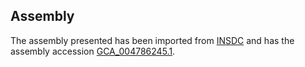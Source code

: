 
Assembly
--------

The assembly presented has been imported from 
[INSDC](http://www.insdc.org) and has the assembly accession
[GCA\_004786245.1](http://www.ebi.ac.uk/ena/data/view/GCA_004786245.1).

